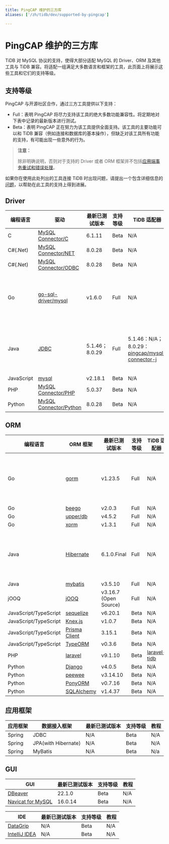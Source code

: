 ```yaml
---
title: PingCAP 维护的三方库
aliases: ['/zh/tidb/dev/supported-by-pingcap']

---
```


# PingCAP 维护的三方库

TiDB 对 MySQL 协议的支持，使得大部分适配 MySQL 的 Driver、ORM 及其他工具与 TiDB 兼容。将适配一组满足大多数语言和框架的工具，此页面上将展示这些工具和它们的支持等级。

## 支持等级

PingCAP 与开源社区合作，通过三方工具提供以下支持：

- Full：表明 PingCAP 将尽力支持该工具的绝大多数功能兼容性。将定期地对下表中记录的最新版本进行测试。
- Beta：表明 PingCAP 正在努力为该工具提供全面支持。该工具的主要功能可以和 TiDB 兼容（例如连接和数据库的基本操作），但缺乏对该工具所有功能的支持，有可能出现一些意外的行为。

> **注意：**
>
> 除非明确说明，否则对于支持的 Driver 或者 ORM 框架并不包括[应用端事务重试和错误处理](/develop/dev-guide-transaction-troubleshoot.md#应用端重试和错误处理)。

如果你在使用此处列出的工具连接 TiDB 时出现问题，请提出一个包含详细信息的[问题](https://github.com/pingcap/tidb/issues/new?assignees=&labels=type%2Fquestion&template=general-question.md)，以帮助在此工具的支持上得到进展。

## Driver

| 编程语言       | 驱动                                                                       | 最新已测试版本 | 支持等级 | TiDB 适配器                                                                                   | 教程                                                                             |
|------------|--------------------------------------------------------------------------|---------|------|--------------------------------------------------------------------------------------------|--------------------------------------------------------------------------------|
| C          | [MySQL Connector/C](https://downloads.mysql.com/archives/c-c/)           | 6.1.11  | Beta | N/A                                                                                        | N/A                                                                            |
| C#(.Net)   | [MySQL Connector/NET](https://downloads.mysql.com/archives/c-net/)       | 8.0.28  | Beta | N/A                                                                                        | N/A                                                                            |
| C#(.Net)   | [MySQL Connector/ODBC](https://downloads.mysql.com/archives/c-odbc/)     | 8.0.28  | Beta | N/A                                                                                        | N/A                                                                            |
| Go         | [go-sql-driver/mysql](https://github.com/go-sql-driver/mysql)            | v1.6.0  | Full | N/A                                                                                        | [TiDB 和 Golang 的简单 CRUD 应用程序](/develop/dev-guide-sample-application-golang.md) |
| Java       | [JDBC](https://dev.mysql.com/downloads/connector/j/)                     | 5.1.46；8.0.29  | Full | 5.1.46：N/A；8.0.29：[pingcap/mysql-connector-j](https://github.com/pingcap/mysql-connector-j/tree/release/8.0)                                                                                     | [TiDB 和 Java 的简单 CRUD 应用程序](/develop/dev-guide-sample-application-java.md)     |
| JavaScript | [mysql](https://github.com/mysqljs/mysql)                                | v2.18.1 | Beta | N/A                                                                                        | N/A                                                                            |
| PHP        | [MySQL Connector/PHP](https://downloads.mysql.com/archives/c-php/)       | 5.0.37  | Beta | N/A                                                                                        | N/A                                                                            |
| Python     | [MySQL Connector/Python](https://downloads.mysql.com/archives/c-python/) | 8.0.28  | Beta | N/A                                                                                        | N/A                                                                            |

## ORM

| 编程语言                  | ORM 框架                                                                                                                                                                        | 最新已测试版本     | 支持等级 | TiDB 适配器                                               | 教程                                                                             |
|-----------------------|-------------------------------------------------------------------------------------------------------------------------------------------------------------------------------|-------------|------|--------------------------------------------------------|--------------------------------------------------------------------------------|
| Go                    | [gorm](https://github.com/go-gorm/gorm)                                                                                                                                       | v1.23.5     | Full | N/A                                                    | [TiDB 和 Golang 的简单 CRUD 应用程序](/develop/dev-guide-sample-application-golang.md) |
| Go                    | [beego](https://github.com/beego/beego)                                                                                                                                       | v2.0.3      | Full | N/A                                                    | N/A                                                                            |
| Go                    | [upper/db](https://github.com/upper/db)                                                                                                                                       | v4.5.2      | Full | N/A                                                    | N/A                                                                            |
| Go                    | [xorm](https://gitea.com/xorm/xorm)                                                                                                                                           | v1.3.1      | Full | N/A                                                    | N/A                                                                            |
| Java                  | [Hibernate](https://hibernate.org/orm/) | 6.1.0.Final | Full | N/A                                                    | [TiDB 和 Java 的简单 CRUD 应用程序](/develop/dev-guide-sample-application-java.md)     |
| Java                  | [mybatis](https://mybatis.org/mybatis-3/)                                                                                                                                     | v3.5.10     | Full | N/A                                                    | N/A                                                                            |
| jOOQ                  | [jOOQ](https://github.com/jOOQ/jOOQ)                                                                                                                                     | v3.16.7 (Open Source)     | Full | N/A                                                    | N/A                                                                            |
| JavaScript/TypeScript | [sequelize](https://www.npmjs.com/package/sequelize)                                                                                                                          | v6.20.1     | Beta | N/A                                                    | N/A                                                                            |
| JavaScript/TypeScript | [Knex.js](https://knexjs.org/)                                                                                                                                                | v1.0.7      | Beta | N/A                                                    | N/A                                                                            |
| JavaScript/TypeScript | [Prisma Client](https://www.prisma.io/)                                                                                                                                       | 3.15.1      | Beta | N/A                                                    | N/A                                                                            |
| JavaScript/TypeScript | [TypeORM](https://www.npmjs.com/package/typeorm)                                                                                                                              | v0.3.6      | Beta | N/A                                                    | N/A                                                                            |
| PHP                   | [laravel](https://laravel.com/)                                                                                                                                               | v9.1.10     | Beta | [laravel-tidb](https://github.com/colopl/laravel-tidb) | N/A                                                                            |
| Python                | [Django](https://pypi.org/project/Django/)                                                  | v4.0.5      | Beta | N/A                                                    | N/A                                                                            |
| Python                | [peewee](https://github.com/coleifer/peewee/)                                                                                                                                 | v3.14.10    | Beta | N/A                                                    | N/A                                                                            |
| Python                | [PonyORM](https://ponyorm.org/)                                                                                                                                               | v0.7.16     | Beta | N/A                                                    | N/A                                                                            |
| Python                | [SQLAlchemy](https://www.sqlalchemy.org/)                                                                                                                                     | v1.4.37     | Beta | N/A                                                    | N/A                                                                            |

## 应用框架

| 应用框架   | 数据接入框架              | 最新已测试版本 | 支持等级 | 教程 |
| ------ | ------------------- | ------- | ---- | ---- |
| Spring | JDBC                | N/A     | Beta | N/A  |
| Spring | JPA(with Hibernate) | N/A     | Beta | N/A  |
| Spring | MyBatis             | N/A     | Beta | N/a  |

## GUI

| GUI                                           | 最新已测试版本  | 支持等级 | 教程  |
|-----------------------------------------------|---------|------|-----|
| [DBeaver](https://dbeaver.io/)                | 22.1.0  | Beta | N/A |
| [Navicat for MySQL](https://www.navicat.com/) | 16.0.14 | Beta | N/A |

| IDE                                              | 最新已测试版本 | 支持等级 | 教程 |
| ------------------------------------------------ | ------- | ---- | ---- |
| [DataGrip](https://www.jetbrains.com/datagrip/)  | N/A     | Beta | N/A  |
| [IntelliJ IDEA](https://www.jetbrains.com/idea/) | N/A     | Beta | N/A  |
